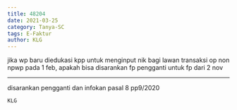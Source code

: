```yaml
---
title: 48204
date: 2021-03-25
category: Tanya-SC
tags: E-Faktur
author: KLG
---
```


jika wp baru diedukasi kpp untuk menginput nik bagi lawan transaksi op non npwp pada 1 feb, apakah bisa disarankan fp pengganti untuk fp dari 2 nov

---

disarankan pengganti dan infokan pasal 8 pp9/2020

`KLG`
